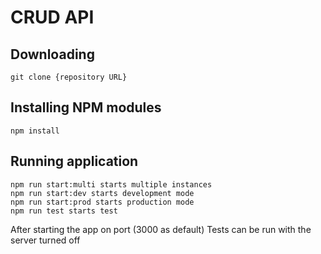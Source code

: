 # CRUD API

## Downloading

```
git clone {repository URL}
```

## Installing NPM modules

```
npm install
```

## Running application

```
npm run start:multi starts multiple instances
npm run start:dev starts development mode
npm run start:prod starts production mode
npm run test starts test 
```

After starting the app on port (3000 as default) 
Tests can be run with the server turned off
